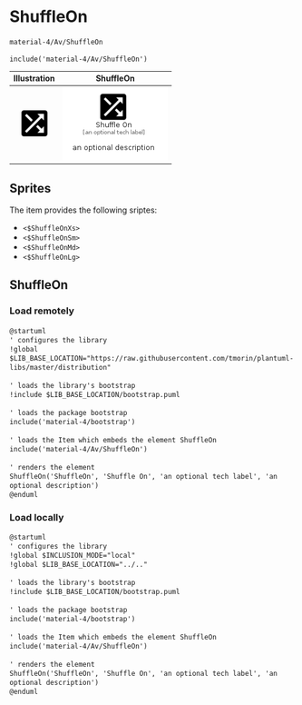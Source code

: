 # ShuffleOn


```text
material-4/Av/ShuffleOn
```

```text
include('material-4/Av/ShuffleOn')
```



| Illustration | ShuffleOn |
| :---: | :---: |
| ![illustration for Illustration](../../material-4/Av/ShuffleOn.png) | ![illustration for ShuffleOn](../../material-4/Av/ShuffleOn.Local.png) |



## Sprites
The item provides the following sriptes:

- `<$ShuffleOnXs>`
- `<$ShuffleOnSm>`
- `<$ShuffleOnMd>`
- `<$ShuffleOnLg>`





## ShuffleOn

### Load remotely
```plantuml
@startuml
' configures the library
!global $LIB_BASE_LOCATION="https://raw.githubusercontent.com/tmorin/plantuml-libs/master/distribution"

' loads the library's bootstrap
!include $LIB_BASE_LOCATION/bootstrap.puml

' loads the package bootstrap
include('material-4/bootstrap')

' loads the Item which embeds the element ShuffleOn
include('material-4/Av/ShuffleOn')

' renders the element
ShuffleOn('ShuffleOn', 'Shuffle On', 'an optional tech label', 'an optional description')
@enduml
```

### Load locally
```plantuml
@startuml
' configures the library
!global $INCLUSION_MODE="local"
!global $LIB_BASE_LOCATION="../.."

' loads the library's bootstrap
!include $LIB_BASE_LOCATION/bootstrap.puml

' loads the package bootstrap
include('material-4/bootstrap')

' loads the Item which embeds the element ShuffleOn
include('material-4/Av/ShuffleOn')

' renders the element
ShuffleOn('ShuffleOn', 'Shuffle On', 'an optional tech label', 'an optional description')
@enduml
```

